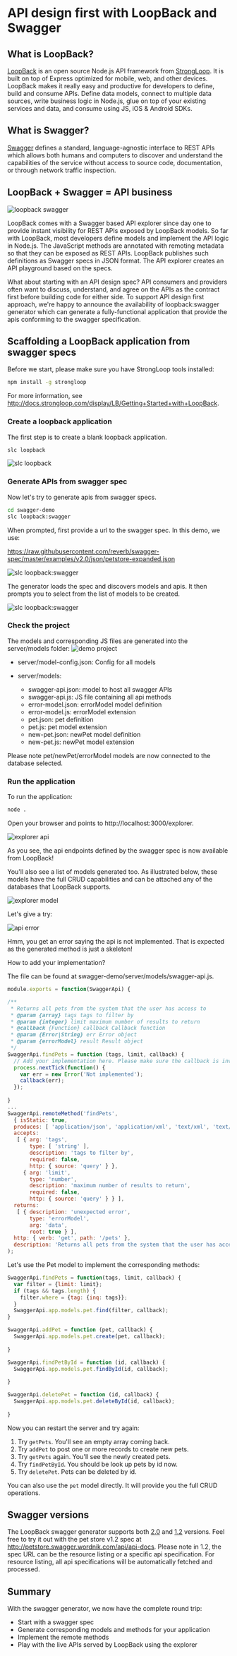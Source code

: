 # API design first with LoopBack and Swagger

## What is LoopBack?

[LoopBack](http://loopback.io) is an open source Node.js API framework from 
[StrongLoop](http://www.strongloop.com). It is built on top of Express 
optimized for mobile, web, and other devices. LoopBack makes it really easy 
and productive for developers to define, build and consume APIs. Define data 
models, connect to multiple data sources, write business logic in Node.js, 
glue on top of your existing services and data, and consume using JS, iOS & 
Android SDKs.

## What is Swagger?

[Swagger](https://github.com/reverb/swagger-spec) defines a standard, 
language-agnostic interface to REST APIs which allows both humans and computers 
to discover and understand the capabilities of the service without access to 
source code, documentation, or through network traffic inspection.

## LoopBack + Swagger = API business

![loopback swagger](images/loopback-swagger-integration.png)

LoopBack comes with a Swagger based API explorer since day one to provide 
instant visibility for REST APIs exposed by LoopBack models. So far with 
LoopBack, most developers define models and implement the API logic in Node.js.
The JavaScript methods are annotated with remoting metadata so that they can be
exposed as REST APIs. LoopBack publishes such definitions as Swagger specs in 
JSON format. The API explorer creates an API playground based on the specs. 

What about starting with an API design spec? API consumers and providers often
want to discuss, understand, and agree on the APIs as the contract first before
building code for either side. To support API design first approach, we're happy
to announce the availability of loopback:swagger generator which can generate a
fully-functional application that provide the apis conforming to the swagger 
specification. 

## Scaffolding a LoopBack application from swagger specs

Before we start, please make sure you have StrongLoop tools installed:

```sh
npm install -g strongloop
```
For more information, see http://docs.strongloop.com/display/LB/Getting+Started+with+LoopBack.

### Create a loopback application

The first step is to create a blank loopback application.

```sh
slc loopback
```

![slc loopback](images/loopback.png)

### Generate APIs from swagger spec

Now let's try to generate apis from swagger specs.

```sh
cd swagger-demo
slc loopback:swagger
```
When prompted, first provide a url to the swagger spec. In this demo, we use:

https://raw.githubusercontent.com/reverb/swagger-spec/master/examples/v2.0/json/petstore-expanded.json

![slc loopback:swagger](images/loopback-swagger.png)

The generator loads the spec and discovers models and apis. It then prompts you
to select from the list of models to be created.

![slc loopback:swagger](images/loopback-swagger-full.png)


### Check the project

The models and corresponding JS files are generated into the server/models folder:
![demo project](images/demo-project.png)

- server/model-config.json: Config for all models

- server/models:

  - swagger-api.json: model to host all swagger APIs
  - swagger-api.js: JS file containing all api methods
  - error-model.json: errorModel model definition
  - error-model.js: errorModel extension
  - pet.json: pet definition
  - pet.js: pet model extension
  - new-pet.json: newPet model definition
  - new-pet.js: newPet model extension

Please note pet/newPet/errorModel models are now connected to the database selected.

### Run the application

To run the application:
```sh
node .
```

Open your browser and points to http://localhost:3000/explorer.

![explorer api](images/explorer-api.png)

As you see, the api endpoints defined by the swagger spec is now available from
LoopBack!

You'll also see a list of models generated too. As illustrated below, these
models have the full CRUD capabilities and can be attached any of the databases
that LoopBack supports.

![explorer model](images/explorer-model.png)

Let's give a try:

![api error](images/api-error.png)

Hmm, you get an error saying the api is not implemented. That is expected as the
generated method is just a skeleton!

How to add your implementation?

The file can be found at swagger-demo/server/models/swagger-api.js.

```js
module.exports = function(SwaggerApi) {

/**
 * Returns all pets from the system that the user has access to
 * @param {array} tags tags to filter by 
 * @param {integer} limit maximum number of results to return
 * @callback {Function} callback Callback function
 * @param {Error|String} err Error object
 * @param {errorModel} result Result object
 */
SwaggerApi.findPets = function (tags, limit, callback) {
  // Add your implementation here. Please make sure the callback is invoked
  process.nextTick(function() {
    var err = new Error('Not implemented');
    callback(err);
  });
  
}
...
SwaggerApi.remoteMethod('findPets',
  { isStatic: true,
  produces: [ 'application/json', 'application/xml', 'text/xml', 'text/html' ],
  accepts: 
   [ { arg: 'tags',
       type: [ 'string' ],
       description: 'tags to filter by',
       required: false,
       http: { source: 'query' } },
     { arg: 'limit',
       type: 'number',
       description: 'maximum number of results to return',
       required: false,
       http: { source: 'query' } } ],
  returns: 
   [ { description: 'unexpected error',
       type: 'errorModel',
       arg: 'data',
       root: true } ],
  http: { verb: 'get', path: '/pets' },
  description: 'Returns all pets from the system that the user has access to' }
);
```

Let's use the Pet model to implement the corresponding methods:

```js
SwaggerApi.findPets = function(tags, limit, callback) {
  var filter = {limit: limit};
  if (tags && tags.length) {
    filter.where = {tag: {inq: tags}};
  }
  SwaggerApi.app.models.pet.find(filter, callback);
}

SwaggerApi.addPet = function (pet, callback) {
  SwaggerApi.app.models.pet.create(pet, callback);
  
}

SwaggerApi.findPetById = function (id, callback) {
  SwaggerApi.app.models.pet.findById(id, callback);
  
}

SwaggerApi.deletePet = function (id, callback) {
  SwaggerApi.app.models.pet.deleteById(id, callback);
  
}
```

Now you can restart the server and try again:

1. Try `getPets`. You'll see an empty array coming back.
2. Try `addPet` to post one or more records to create new pets.
3. Try `getPets` again. You'll see the newly created pets.
4. Try `findPetById`. You should be look up pets by id now.
5. Try `deletePet`. Pets can be deleted by id.

You can also use the `pet` model directly. It will provide you the full CRUD
operations.

## Swagger versions

The LoopBack swagger generator supports both [2.0](https://github.com/reverb/swagger-spec/blob/master/versions/2.0.md) 
and [1.2](https://github.com/reverb/swagger-spec/blob/master/versions/1.2.md) versions. 
Feel free to try it out with the pet store v1.2 spec at http://petstore.swagger.wordnik.com/api/api-docs. 
Please note in 1.2, the spec URL can be the resource listing or a specific api 
specification. For resource listing, all api specifications will be automatically
fetched and processed. 


## Summary

With the swagger generator, we now have the complete round trip: 
- Start with a swagger spec
- Generate corresponding models and methods for your application
- Implement the remote methods
- Play with the live APIs served by LoopBack using the explorer
